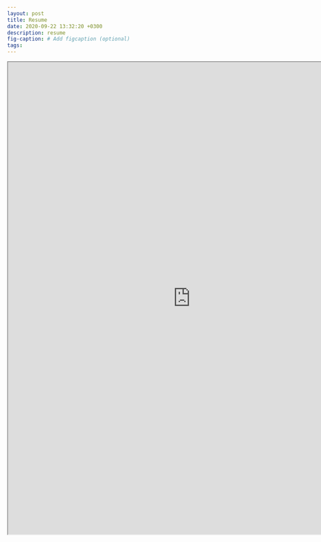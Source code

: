 ```yaml
---
layout: post
title: Resume
date: 2020-09-22 13:32:20 +0300
description: resume
fig-caption: # Add figcaption (optional)
tags: 
---
```


<iframe src="https://drive.google.com/file/d/1lE7FPsxSMozXueSDTvYmJKBtpb27QanV/preview" width="850" height="1100"></iframe>